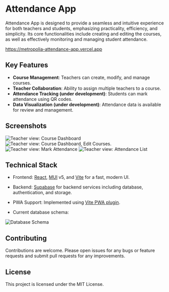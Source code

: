 # Attendance App

Attendance App is designed to provide a seamless and intuitive experience for both teachers and students, emphasizing practicality, efficiency, and simplicity. Its core functionalities include creating and editing the courses, as well as effectively monitoring and managing student attendance.

https://metropolia-attendance-app.vercel.app

## Key Features
- **Course Management**: Teachers can create, modify, and manage courses.
- **Teacher Collaboration**: Ability to assign multiple teachers to a course.
- **Attendance Tracking (under development)**: Students can mark attendance using QR codes.
- **Data Visualization (under development)**: Attendance data is available for review and management.

## Screenshots

<img src="https://github.com/gromov-ivan/attendance-app/assets/122451258/b549d6bb-46ec-4e2b-a1b2-e3555503c882" alt="Teacher view: Course Dashboard"/>
<img src="https://github.com/gromov-ivan/attendance-app/assets/122451258/e83654c6-022a-4ecc-88b2-d7cc4f3814eb" alt="Teacher view: Course Dashboard, Edit Courses."/>
<img src="https://github.com/gromov-ivan/attendance-app/assets/122451258/9ad8be6e-258f-4889-a292-59e8451f6d79" alt="Teacher view: Mark Attendance"/>
<img src="https://github.com/gromov-ivan/attendance-app/assets/122451258/dbadaa15-1ab5-4980-b12b-2c4d05915010" alt="Teacher view: Attendance List"/>

## Technical Stack
- Frontend: [React](https://react.dev/), [MUI](https://mui.com/) v5, and [Vite](https://vitejs.dev/) for a fast, modern UI.
- Backend: [Supabase](https://supabase.com/) for backend services including database, authentication, and storage.
- PWA Support: Implemented using [Vite PWA plugin](https://vite-pwa-org.netlify.app/).

- Current database schema:
  
<img src="https://github.com/gromov-ivan/attendance-app/assets/122451258/04fecbaf-a02c-4e2f-a574-d27c2a3f0618" alt="Database Schema"/>

## Contributing
Contributions are welcome. Please open issues for any bugs or feature requests and submit pull requests for any improvements.

## License
This project is licensed under the MIT License.
